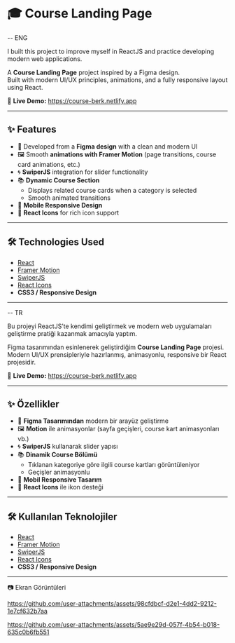 # 🎓 Course Landing Page

-- ENG

I built this project to improve myself in ReactJS and practice developing modern web applications.

A **Course Landing Page** project inspired by a Figma design.  
Built with modern UI/UX principles, animations, and a fully responsive layout using React.  

🔗 **Live Demo:** https://course-berk.netlify.app

---

## ✨ Features

- 🎨 Developed from a **Figma design** with a clean and modern UI  
- 🖼️ Smooth **animations with Framer Motion** (page transitions, course card animations, etc.)  
- 🌀 **SwiperJS** integration for slider functionality  
- 📚 **Dynamic Course Section**  
  - Displays related course cards when a category is selected  
  - Smooth animated transitions  
- 📱 **Mobile Responsive Design**
- 🔗 **React Icons** for rich icon support  

---

## 🛠️ Technologies Used

- [React](https://react.dev/)  
- [Framer Motion](https://www.framer.com/motion/)  
- [SwiperJS](https://swiperjs.com/)  
- [React Icons](https://react-icons.github.io/react-icons/)  
- **CSS3 / Responsive Design**

---




-- TR

Bu projeyi ReactJS’te kendimi geliştirmek ve modern web uygulamaları geliştirme pratiği kazanmak amacıyla yaptım.

Figma tasarımından esinlenerek geliştirdiğim **Course Landing Page** projesi.  
Modern UI/UX prensipleriyle hazırlanmış, animasyonlu, responsive bir React projesidir.  

🔗 **Live Demo:** https://course-berk.netlify.app

---

## ✨ Özellikler

- 🎨 **Figma Tasarımından** modern bir arayüz geliştirme
- 🖼️ **Motion** ile animasyonlar (sayfa geçişleri, course kart animasyonları vb.)
- 🌀 **SwiperJS** kullanarak slider yapısı
- 📚 **Dinamik Course Bölümü**  
  - Tıklanan kategoriye göre ilgili course kartları görüntüleniyor  
  - Geçişler animasyonlu
- 📱 **Mobil Responsive Tasarım**
- 🔗 **React Icons** ile ikon desteği

---

## 🛠️ Kullanılan Teknolojiler

- [React](https://react.dev/)  
- [Framer Motion](https://www.framer.com/motion/)  
- [SwiperJS](https://swiperjs.com/)  
- [React Icons](https://react-icons.github.io/react-icons/)  
- **CSS3 / Responsive Design**

---

📷 Ekran Görüntüleri



https://github.com/user-attachments/assets/98cfdbcf-d2e1-4dd2-9212-1e7cf632b7aa




https://github.com/user-attachments/assets/5ae9e29d-057f-4b54-b018-635c0b6fb551





